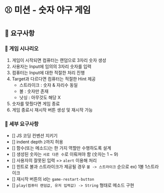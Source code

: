 # ⚾ 미션 - 숫자 야구 게임

## 🎯 요구사항

### 📌 게임 시나리오

1. 게임이 시작되면 컴퓨터는 랜덤으로 3자리 숫자 생성
2. 사용자는 Input에 임의의 3자리 숫자를 입력
3. 컴퓨터는 Input에 대한 적절한 처리 진행
4. Target과 다르다면 컴퓨터는 적절한 Hint 제공
   - 스트라이크 : 숫자 & 자리수 동일
   - 볼 : 숫자만 존재
   - 낫싱 : 아무것도 해당 X
5. 숫자를 맞췄다면 게임 종료
6. 게임 종료시 재시작 버튼 생성 및 재시작 가능

### 📌 세부 요구사항

- [] JS 코딩 컨벤션 지키기
- [] indent depth `2`까지 허용
- [] 함수(또는 메소드)는 한 가지 역할만 수행하도록 설계
- [] 생성된 숫자는 `서로 다른 수`로 이뤄져야 함 (숫자는 1 ~ 9)
- [] 사용자의 잘못된 입력 => `alert` 이용해 처리
- [] 힌트로 볼과 스트라이크가 제공될 경우 `볼 -> 스트라이크` 순으로 ex) 1볼 1스트라이크
- [] 재시작 버튼의 id는 `game-restart-button`
- [] `play(컴퓨터 랜덤값, 유저 입력값) -> String` 형태로 메소드 구현
